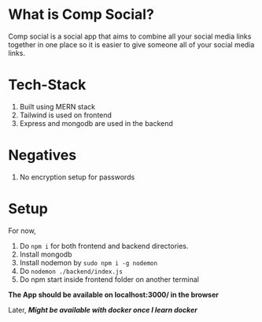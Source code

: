 # What is Comp Social?
Comp social is a social app that aims to combine all your social media links together in one place so it is easier to give someone all of your social media links.

# Tech-Stack
1. Built using MERN stack
1. Tailwind is used on frontend
1. Express and mongodb are used in the backend

# Negatives
1. No encryption setup for passwords

# Setup
For now,
1. Do `npm i` for both frontend and backend directories.
1. Install mongodb
1. Install nodemon by `sudo npm i -g nodemon`
1. Do `nodemon ./backend/index.js`
1. Do npm start inside frontend folder on another terminal

**The App should be available on localhost:3000/ in the browser**

Later,
***Might be available with docker once I learn docker***
